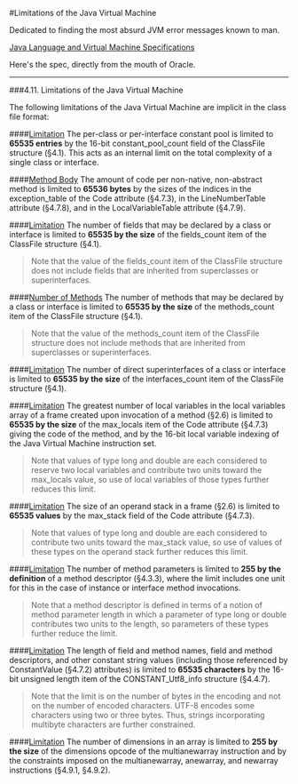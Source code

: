 #Limitations of the Java Virtual Machine

Dedicated to finding the most absurd JVM error messages known to man.

[Java Language and Virtual Machine Specifications](http://docs.oracle.com/javase/specs/)


Here's the spec, directly from the mouth of Oracle.

---

###4.11. Limitations of the Java Virtual Machine

The following limitations of the Java Virtual Machine are implicit in the class file format:

####[Limitation]()
The per-class or per-interface constant pool is limited to **65535 entries** by the 16-bit constant_pool_count field of the ClassFile structure (§4.1). This acts as an internal limit on the total complexity of a single class or interface.

####[Method Body](src/method_body)
The amount of code per non-native, non-abstract method is limited to **65536 bytes** by the sizes of the indices in the exception_table of the Code attribute (§4.7.3), in the LineNumberTable attribute (§4.7.8), and in the LocalVariableTable attribute (§4.7.9).

####[Limitation]()
The number of fields that may be declared by a class or interface is limited to **65535 by the size** of the fields_count item of the ClassFile structure (§4.1).

> Note that the value of the fields_count item of the ClassFile structure does not include fields that are inherited from superclasses or superinterfaces.

####[Number of Methods](src/number_of_methods)
The number of methods that may be declared by a class or interface is limited to **65535 by the size** of the methods_count item of the ClassFile structure (§4.1).

> Note that the value of the methods_count item of the ClassFile structure does not include methods that are inherited from superclasses or superinterfaces.

####[Limitation]()
The number of direct superinterfaces of a class or interface is limited to **65535 by the size** of the interfaces_count item of the ClassFile structure (§4.1).

####[Limitation]()
The greatest number of local variables in the local variables array of a frame created upon invocation of a method (§2.6) is limited to **65535 by the size** of the max_locals item of the Code attribute (§4.7.3) giving the code of the method, and by the 16-bit local variable indexing of the Java Virtual Machine instruction set.

> Note that values of type long and double are each considered to reserve two local variables and contribute two units toward the max_locals value, so use of local variables of those types further reduces this limit.

####[Limitation]()
The size of an operand stack in a frame (§2.6) is limited to **65535 values** by the max_stack field of the Code attribute (§4.7.3).

> Note that values of type long and double are each considered to contribute two units toward the max_stack value, so use of values of these types on the operand stack further reduces this limit.

####[Limitation]()
The number of method parameters is limited to **255 by the definition** of a method descriptor (§4.3.3), where the limit includes one unit for this in the case of instance or interface method invocations.

> Note that a method descriptor is defined in terms of a notion of method parameter length in which a parameter of type long or double contributes two units to the length, so parameters of these types further reduce the limit.

####[Limitation]()
The length of field and method names, field and method descriptors, and other constant string values (including those referenced by ConstantValue (§4.7.2) attributes) is limited to **65535 characters** by the 16-bit unsigned length item of the CONSTANT_Utf8_info structure (§4.4.7).

> Note that the limit is on the number of bytes in the encoding and not on the number of encoded characters. UTF-8 encodes some characters using two or three bytes. Thus, strings incorporating multibyte characters are further constrained.

####[Limitation]()
The number of dimensions in an array is limited to **255 by the size** of the dimensions opcode of the multianewarray instruction and by the constraints imposed on the multianewarray, anewarray, and newarray instructions (§4.9.1, §4.9.2).
